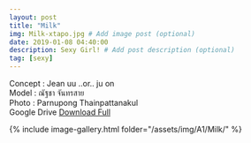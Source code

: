 ```yaml
---
layout: post
title: "Milk"
img: Milk-xtapo.jpg # Add image post (optional)
date: 2019-01-08 04:40:00
description: Sexy Girl! # Add post description (optional)
tag: [sexy]
---
```

Concept : Jean uu ..or.. ju on  
Model : ณัฐชา จันทรสาย  
Photo : Parnupong Thainpattanakul  
Google Drive [Download Full](http://gestyy.com/e0Keor)       


{% include image-gallery.html folder="/assets/img/A1/Milk/" %}
